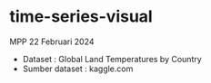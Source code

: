 # time-series-visual

MPP 22 Februari 2024
- Dataset : Global Land Temperatures by Country
- Sumber dataset : kaggle.com
